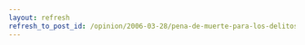 ```yaml
---
layout: refresh
refresh_to_post_id: /opinion/2006-03-28/pena-de-muerte-para-los-delitos-contra-la-propiedad-intelectual
---
```

